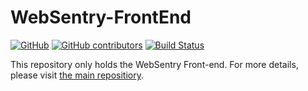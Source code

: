 # WebSentry-FrontEnd

[![GitHub](https://img.shields.io/github/license/websentry/WebSentry-FrontEnd.svg)](https://github.com/websentry/WebSentry-FrontEnd/blob/master/LICENSE)
[![GitHub contributors](https://img.shields.io/github/contributors/websentry/WebSentry-FrontEnd.svg)](https://github.com/websentry/WebSentry-FrontEnd/graphs/contributors)
[![Build Status](https://travis-ci.com/websentry/WebSentry-FrontEnd.svg?branch=master)](https://travis-ci.com/websentry/WebSentry-FrontEnd)

This repository only holds the WebSentry Front-end. For more details, please visit [the main repositiory](https://github.com/websentry/WebSentry).
